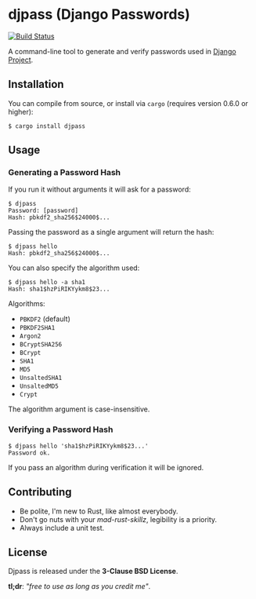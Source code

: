 # djpass (Django Passwords)

[![Build Status](https://travis-ci.org/Racum/djpass.svg?branch=master)](https://travis-ci.org/Racum/djpass)

A command-line tool to generate and verify passwords used in [Django Project](https://www.djangoproject.com).

## Installation

You can compile from source, or install via `cargo` (requires version 0.6.0 or higher):

```
$ cargo install djpass
```

## Usage

### Generating a Password Hash

If you run it without arguments it will ask for a password:

```
$ djpass
Password: [password]
Hash: pbkdf2_sha256$24000$...
```

Passing the password as a single argument will return the hash:

```
$ djpass hello
Hash: pbkdf2_sha256$24000$...
```

You can also specify the algorithm used:

```
$ djpass hello -a sha1
Hash: sha1$hzPiRIKYykm8$23...
```

Algorithms:

- `PBKDF2` (default)
- `PBKDF2SHA1`
- `Argon2`
- `BCryptSHA256`
- `BCrypt`
- `SHA1`
- `MD5`
- `UnsaltedSHA1`
- `UnsaltedMD5`
- `Crypt`

The algorithm argument is case-insensitive.

### Verifying a Password Hash

```
$ djpass hello 'sha1$hzPiRIKYykm8$23...'
Password ok.
```

If you pass an algorithm during verification it will be ignored.


## Contributing

* Be polite, I'm new to Rust, like almost everybody.
* Don't go nuts with your *mad-rust-skillz*, legibility is a priority.
* Always include a unit test.

## License

Djpass is released under the **3-Clause BSD License**.

**tl;dr**: *"free to use as long as you credit me"*.

